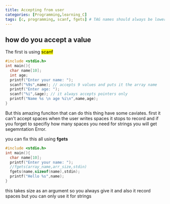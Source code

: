 ```yaml
---
title: Accepting from user
categories: [Programming,learning_C]
tags: [c, programming, scanf, fgets] # TAG names should always be lowercase
---
```


## how do you accept a value

The first is using <mark>scanf</mark>
```c
#include <stdio.h>
int main(){
  char name[10];
  int age;
  printf("Enter your name: ");
  scanf("%9s",name); // accepts 9 values and puts it the array name
  printf("Enter age: ");
  scanf("%i",&age); // it always accepts pointers only
  printf("Name %s \n age %i\n",name,age);
}

```

But this amazing funciton that can do this thing have some caviates.
first it can't accept spaces when the user writes spaces it stops to record
and if you forget to specifiy how many spaces you need for strings you will get segemntation Error.

you can fix this all using **fgets**

```c
#include <stdio.h>
int main(){
  char name[10];
  printf("Enter your name: ");
  //fgets(array_name,arr_size,stdin)
  fgets(name,sizeof(name),stdin); 
  printf("Hello %s",name);
}

```
this takes size as an argument so you always give it and also it record spaces
but you can only use it for strings
